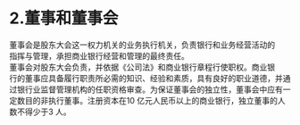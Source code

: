 # 2.董事和董事会

董事会是股东大会这一权力机关的业务执行机关，负责银行和业务经营活动的<br />
    指挥与管理，承担商业银行经营和管理的最终责任。<br />
    董事会对股东大会负责，并依据《公司法》和商业银行章程行使职权。商业银<br />
    行的董事应具备履行职责所必需的知识、经验和素质，具有良好的职业道德，并通<br />
    过银行业监督管理机构的任职资格审查。为保证董事会的独立性，董事会中应有一<br />
    定数目的非执行董事。注册资本在10 亿元人民币以上的商业银行，独立董事的人<br />
  数不得少于3 人。
